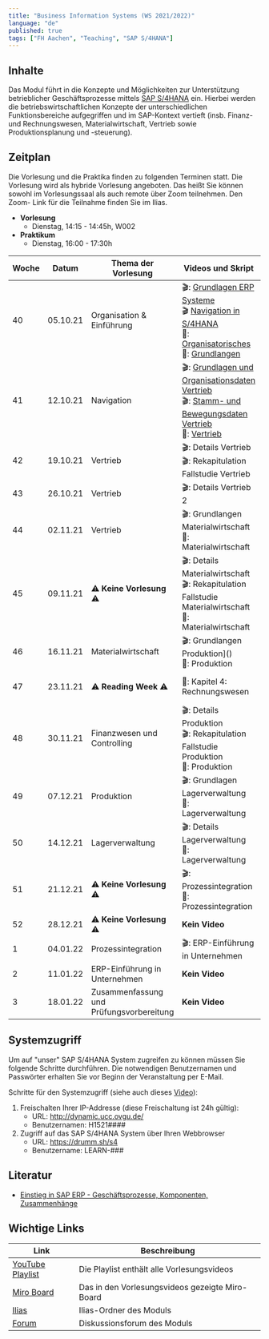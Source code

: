 ```yaml
---
title: "Business Information Systems (WS 2021/2022)"
language: "de"
published: true
tags: ["FH Aachen", "Teaching", "SAP S/4HANA"]
---
```


## Inhalte

Das Modul führt in die Konzepte und Möglichkeiten zur Unterstützung
betrieblicher Geschäftsprozesse mittels
[SAP S/4HANA](https://www.sap.com/products/s4hana-erp.html) ein.
Hierbei werden die betriebswirtschaftlichen Konzepte der unterschiedlichen
Funktionsbereiche aufgegriffen und im SAP-Kontext vertieft
(insb. Finanz- und Rechnungswesen, Materialwirtschaft, Vertrieb sowie
Produktionsplanung und -steuerung).

## Zeitplan

Die Vorlesung und die Praktika finden zu folgenden Terminen statt. Die Vorlesung
wird als hybride Vorlesung angeboten. Das heißt Sie können sowohl im
Vorlesungssaal als auch remote über Zoom teilnehmen. Den Zoom-
Link für die Teilnahme finden Sie im Ilias.

- **Vorlesung**
    - Dienstag, 14:15 - 14:45h, W002
- **Praktikum**
    - Dienstag, 16:00 - 17:30h

| Woche | Datum | Thema der Vorlesung | Videos und Skript | Praktikumsaufgabe |
| ----- | ----- | ------------------- | ----------------- | ----------------- |
| 40 | 05.10.21 | Organisation & Einführung | 🎬: [Grundlagen ERP Systeme](https://youtu.be/UC1czfAo_NM) <br/> 🎬 [Navigation in S/4HANA](https://youtu.be/Hf0zsjag7e8) <br/>📕: [Organisatorisches](bis/01_orga.pdf)<br/>📕: [Grundlangen](bis/02_grundlagen.pdf) | ✅: [Fallstudie Navigation](bis/02_navigation.pdf) <br/> 📗: [Global Bike Story](bis/global_bike_story.pdf) <br/>⁉️: [Quiz ERP-Systeme](https://quizizz.com/join?gc=06633838) <br/>⁉️: [Quiz Navigation](https://quizizz.com/join?gc=57063790)|
| 41 | 12.10.21 | Navigation | 🎬: [Grundlagen und Organisationsdaten Vertrieb](https://youtu.be/kKLhCDz-0O0) <br/>🎬: [Stamm- und Bewegungsdaten Vertrieb](https://youtu.be/qyHaVjo5aag)<br/> 📕: [Vertrieb](bis/03_vertrieb.pdf) | ✅: [Fallstudie Vertrieb](bis/03_case_study_sd.pdf) <br>⁉️: [Quiz](https://quizizz.com/join?gc=07977326)|
| 42 | 19.10.21 | Vertrieb | 🎬: Details Vertrieb <br/> 🎬: Rekapitulation Fallstudie Vertrieb | ✅: Praxisfall Vertrieb 1<br/> ⁉️:  Quiz |
| 43 | 26.10.21 | Vertrieb | 🎬: Details Vertrieb 2 | ✅: Praxisfall Vertrieb 2 |
| 44 | 02.11.21 | Vertrieb | 🎬: Grundlangen Materialwirtschaft<br/>📕: Materialwirtschaft | ✅: Fallstudie Materialwirtschaft |
| 45 | 09.11.21 | ⚠️  **Keine Vorlesung** ⚠️ | 🎬: Details Materialwirtschaft <br/> 🎬: Rekapitulation Fallstudie Materialwirtschaft<br/>📕: Materialwirtschaft   | ✅: Praxisfall Materialwirtschaft <br/> ⁉️: Quiz |
| 46 | 16.11.21 | Materialwirtschaft | 🎬: Grundlangen Produktion]() <br/>📕: Produktion | ✅: Fallstudie Produktion|
| 47 | 23.11.21 | ⚠️  **Reading Week** ⚠️ |📕: Kapitel 4: Rechnungswesen | ✅: Fallstudie FI <br/> ✅: Fallstudie CO <br/> ⁉️: Quiz|
| 48 | 30.11.21 | Finanzwesen und Controlling | 🎬: Details Produktion <br/> 🎬: Rekapitulation Fallstudie Produktion <br/> 📕: Produktion | ✅: Praxisfall PP <br/> ⁉️: Quiz|
| 49 | 07.12.21 | Produktion | 🎬: Grundlagen Lagerverwaltung <br/> 📕: Lagerverwaltung | ✅: Fallstudie Lagerverwaltung |
| 50 | 14.12.21 | Lagerverwaltung | 🎬: Details Lagerverwaltung <br/> 📕: Lagerverwaltung | ✅: Praxisfall Lagerverwaltung <br/> ⁉️: Quiz|
| 51 | 21.12.21 | ⚠️  **Keine Vorlesung** ⚠️ | 🎬: Prozessintegration <br/> 📕: Prozessintegration | ✅: Praxisfall Prozessintegration |
| 52 | 28.12.21 | ⚠️  **Keine Vorlesung** ⚠️ | **Kein Video** | **Kein Praktikum** |
| 1 | 04.01.22 | Prozessintegration | 🎬: ERP-Einführung in Unternehmen | **Kein Praktikum** |
| 2 | 11.01.22 | ERP-Einführung in Unternehmen| **Kein Video** | **Kein Praktikum** |
| 3 | 18.01.22 | Zusammenfassung und Prüfungsvorbereitung | **Kein Video** | **Kein Praktikum** |


## Systemzugriff

Um auf "unser" SAP S/4HANA System zugreifen zu können müssen Sie folgende Schritte
durchführen. Die notwendigen Benutzernamen und Passwörter erhalten Sie vor
Beginn der Veranstaltung per E-Mail.

Schritte für den Systemzugriff (siehe auch dieses [Video](https://youtu.be/kibeQuMlYKQ)):

1. Freischalten Ihrer IP-Addresse (diese Freischaltung ist 24h gültig):
    - URL: http://dynamic.ucc.ovgu.de/
    - Benutzernamen: H1521####
2. Zugriff auf das SAP S/4HANA System über Ihren Webbrowser
    - URL: https://drumm.sh/s4
    - Benutzername: LEARN-###

## Literatur
* [Einstieg in SAP ERP - Geschäftsprozesse, Komponenten, Zusammenhänge](https://www.rheinwerk-verlag.de/einstieg-in-sap-erp-geschaeftsprozesse-komponenten-zusammenhaenge-erklaert-am-beispielunternehmen-global-bike/)

## Wichtige Links

| Link | Beschreibung |
| ---- | ------------ |
| [YouTube Playlist](https://drumm.sh/yt/sap) | Die Playlist enthält alle Vorlesungsvideos |
| [Miro Board](https://miro.com/app/board/o9J_klaBjMQ=/) | Das in den Vorlesungsvideos gezeigte Miro-Board |
| [Ilias](https://www.ili.fh-aachen.de/goto_elearning_crs_817696.html) | Ilias-Ordner des Moduls |
| [Forum](https://www.ili.fh-aachen.de/goto_elearning_frm_817709.html) | Diskussionsforum des Moduls |
